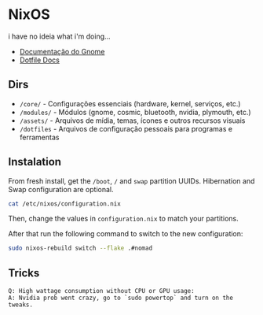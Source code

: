 # NixOS

i have no ideia what i'm doing...

- [Documentação do Gnome](./modules/gnome/README.md)
- [Dotfile Docs](./dotfiles/README.md)

## Dirs
- `/core/` - Configurações essenciais (hardware, kernel, serviços, etc.)
- `/modules/` - Módulos (gnome, cosmic, bluetooth, nvidia, plymouth, etc.)
- `/assets/` - Arquivos de mídia, temas, ícones e outros recursos visuais
- `/dotfiles` - Arquivos de configuração pessoais para programas e ferramentas

## Instalation

From fresh install, get the `/boot`, `/` and `swap` partition UUIDs. Hibernation and Swap configuration are optional.

```sh
cat /etc/nixos/configuration.nix
```

Then, change the values in `configuration.nix` to match your partitions.

After that run the following command to switch to the new configuration:

```sh
sudo nixos-rebuild switch --flake .#nomad
```

## Tricks
```
Q: High wattage consumption without CPU or GPU usage:
A: Nvidia prob went crazy, go to `sudo powertop` and turn on the tweaks.
```
